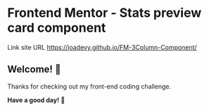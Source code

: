 # Frontend Mentor - Stats preview card component


Link site URL https://joadevy.github.io/FM-3Column-Component/

## Welcome! 👋

Thanks for checking out my front-end coding challenge.

**Have a good day!** 🚀
